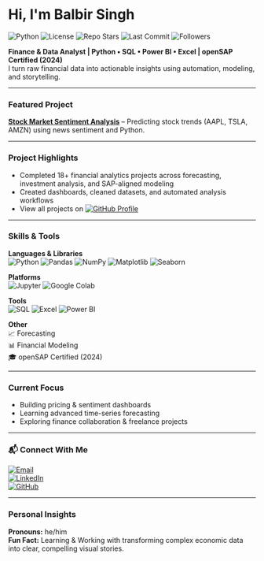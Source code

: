 # Hi, I'm Balbir Singh

![Python](https://img.shields.io/badge/python-3.7%2B-blue)
![License](https://img.shields.io/badge/license-MIT-green)
![Repo Stars](https://img.shields.io/github/stars/Balbir89/stock-market-sentiment-analysis?style=social)
![Last Commit](https://img.shields.io/github/last-commit/Balbir89/stock-market-sentiment-analysis)
![Followers](https://img.shields.io/github/followers/Balbir89?label=Follow&style=social)

**Finance & Data Analyst | Python • SQL • Power BI • Excel | openSAP Certified (2024)**  
I turn raw financial data into actionable insights using automation, modeling, and storytelling.

---

### Featured Project  
 **[Stock Market Sentiment Analysis](https://github.com/Balbir89/stock-market-sentiment-analysis)** – Predicting stock trends (AAPL, TSLA, AMZN) using news sentiment and Python.

---

### Project Highlights  
- Completed 18+ financial analytics projects across forecasting, investment analysis, and SAP-aligned modeling  
- Created dashboards, cleaned datasets, and automated analysis workflows  
- View all projects on [![GitHub Profile](https://img.shields.io/badge/GitHub-Balbir89-181717?style=flat-square&logo=github)](https://github.com/Balbir89)

---

### Skills & Tools  

**Languages & Libraries**  
![Python](https://img.shields.io/badge/Python-3776AB?style=flat&logo=python&logoColor=white)
![Pandas](https://img.shields.io/badge/Pandas-150458?style=flat&logo=pandas&logoColor=white)
![NumPy](https://img.shields.io/badge/NumPy-013243?style=flat&logo=numpy&logoColor=white)
![Matplotlib](https://img.shields.io/badge/Matplotlib-11557C?style=flat&logo=matplotlib&logoColor=white)
![Seaborn](https://img.shields.io/badge/Seaborn-2C2D72?style=flat)

**Platforms**  
![Jupyter](https://img.shields.io/badge/Jupyter-F37626?style=flat&logo=jupyter&logoColor=white)
![Google Colab](https://img.shields.io/badge/Google_Colab-F9AB00?style=flat&logo=google-colab&logoColor=white)

**Tools**  
![SQL](https://img.shields.io/badge/SQL-4479A1?style=flat&logo=postgresql&logoColor=white)
![Excel](https://img.shields.io/badge/Excel-217346?style=flat&logo=microsoft-excel&logoColor=white)
![Power BI](https://img.shields.io/badge/Power_BI-F2C811?style=flat&logo=powerbi&logoColor=black)

**Other**  
📈 Forecasting  
📊 Financial Modeling  
🎓 openSAP Certified (2024)

---

### Current Focus  
- Building pricing & sentiment dashboards  
- Learning advanced time-series forecasting  
- Exploring finance collaboration & freelance projects

---

### 📬 Connect With Me  

[![Email](https://img.shields.io/badge/Email-balbirbhatia.20@gmail.com-red?style=flat-square&logo=gmail)](mailto:balbirbhatia.20@gmail.com)  
[![LinkedIn](https://img.shields.io/badge/LinkedIn-Balbir_Singh-blue?style=flat-square&logo=linkedin)](https://www.linkedin.com/in/balbir-finance-investment-berlin/)  
[![GitHub](https://img.shields.io/badge/GitHub-Balbir89-black?style=flat-square&logo=github)](https://github.com/Balbir89)

---

### Personal Insights  

**Pronouns:** he/him  
**Fun Fact:** Learning & Working with transforming complex economic data into clear, compelling visual stories.

